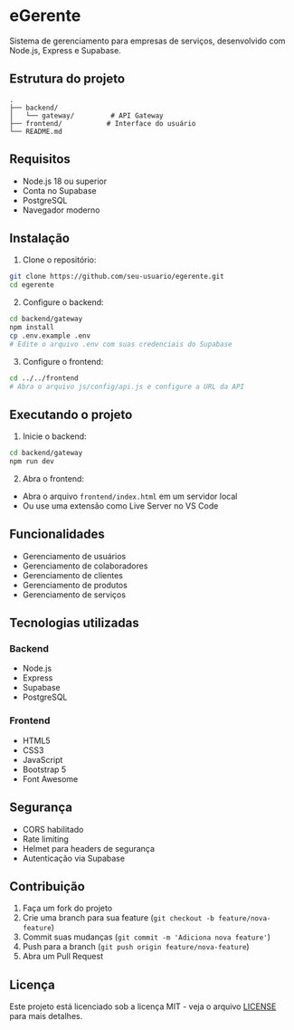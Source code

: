 # eGerente

Sistema de gerenciamento para empresas de serviços, desenvolvido com Node.js, Express e Supabase.

## Estrutura do projeto

```
.
├── backend/
│   └── gateway/         # API Gateway
├── frontend/           # Interface do usuário
└── README.md
```

## Requisitos

- Node.js 18 ou superior
- Conta no Supabase
- PostgreSQL
- Navegador moderno

## Instalação

1. Clone o repositório:
```bash
git clone https://github.com/seu-usuario/egerente.git
cd egerente
```

2. Configure o backend:
```bash
cd backend/gateway
npm install
cp .env.example .env
# Edite o arquivo .env com suas credenciais do Supabase
```

3. Configure o frontend:
```bash
cd ../../frontend
# Abra o arquivo js/config/api.js e configure a URL da API
```

## Executando o projeto

1. Inicie o backend:
```bash
cd backend/gateway
npm run dev
```

2. Abra o frontend:
- Abra o arquivo `frontend/index.html` em um servidor local
- Ou use uma extensão como Live Server no VS Code

## Funcionalidades

- Gerenciamento de usuários
- Gerenciamento de colaboradores
- Gerenciamento de clientes
- Gerenciamento de produtos
- Gerenciamento de serviços

## Tecnologias utilizadas

### Backend
- Node.js
- Express
- Supabase
- PostgreSQL

### Frontend
- HTML5
- CSS3
- JavaScript
- Bootstrap 5
- Font Awesome

## Segurança

- CORS habilitado
- Rate limiting
- Helmet para headers de segurança
- Autenticação via Supabase

## Contribuição

1. Faça um fork do projeto
2. Crie uma branch para sua feature (`git checkout -b feature/nova-feature`)
3. Commit suas mudanças (`git commit -m 'Adiciona nova feature'`)
4. Push para a branch (`git push origin feature/nova-feature`)
5. Abra um Pull Request

## Licença

Este projeto está licenciado sob a licença MIT - veja o arquivo [LICENSE](LICENSE) para mais detalhes. 